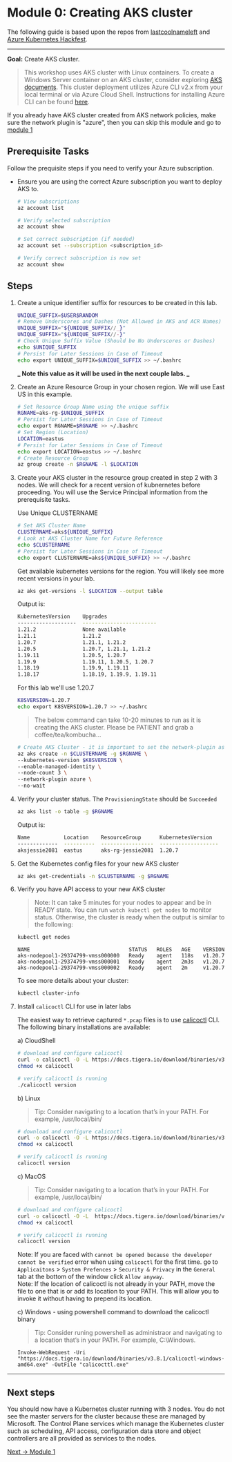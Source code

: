 # Module 0: Creating AKS cluster

The following guide is based upon the repos from [lastcoolnameleft](https://github.com/lastcoolnameleft/kubernetes-workshop/blob/master/create-aks-cluster.md) and [Azure Kubernetes Hackfest](https://github.com/Azure/kubernetes-hackfest/tree/master/labs/create-aks-cluster#readme).

* * *

**Goal:** Create AKS cluster.

> This workshop uses AKS cluster with Linux containers. To create a Windows Server container on an AKS cluster, consider exploring [AKS documents](https://docs.microsoft.com/en-us/azure/aks/windows-container-cli). This cluster deployment utilizes Azure CLI v2.x from your local terminal or via Azure Cloud Shell. Instructions for installing Azure CLI can be found [here](https://docs.microsoft.com/en-us/cli/azure/install-azure-cli).

If you already have AKS cluster created from AKS network policies, make sure the network plugin is "azure", then you can skip this module and go to [module 1](/modules/joining-aks-to-calico-cloud.md)

## Prerequisite Tasks

Follow the prequisite steps if you need to verify your Azure subscription.

- Ensure you are using the correct Azure subscription you want to deploy AKS to.
    
	```bash
	# View subscriptions
	az account list   
 
    # Verify selected subscription
    az account show
    ```
    
    ```bash
    # Set correct subscription (if needed)
    az account set --subscription <subscription_id>
  
    # Verify correct subscription is now set
    az account show
    ```
    


## Steps

1.  Create a unique identifier suffix for resources to be created in this lab.
    
	```bash
    UNIQUE_SUFFIX=$USER$RANDOM
    # Remove Underscores and Dashes (Not Allowed in AKS and ACR Names)
    UNIQUE_SUFFIX="${UNIQUE_SUFFIX//_}"
    UNIQUE_SUFFIX="${UNIQUE_SUFFIX//-}"
    # Check Unique Suffix Value (Should be No Underscores or Dashes)
    echo $UNIQUE_SUFFIX
    # Persist for Later Sessions in Case of Timeout
    echo export UNIQUE_SUFFIX=$UNIQUE_SUFFIX >> ~/.bashrc
	```
    
    **_ Note this value as it will be used in the next couple labs. _**
	
2. Create an Azure Resource Group in your chosen region. We will use East US in this example.

   ```bash
   # Set Resource Group Name using the unique suffix
   RGNAME=aks-rg-$UNIQUE_SUFFIX
   # Persist for Later Sessions in Case of Timeout
   echo export RGNAME=$RGNAME >> ~/.bashrc
   # Set Region (Location)
   LOCATION=eastus
   # Persist for Later Sessions in Case of Timeout
   echo export LOCATION=eastus >> ~/.bashrc
   # Create Resource Group
   az group create -n $RGNAME -l $LOCATION
   ```
    
3.  Create your AKS cluster in the resource group created in step 2 with 3 nodes. We will check for a recent version of kubnernetes before proceeding. You will use the Service Principal information from the prerequisite tasks.
    
    Use Unique CLUSTERNAME
    
    ```bash
    # Set AKS Cluster Name
    CLUSTERNAME=aks${UNIQUE_SUFFIX}
    # Look at AKS Cluster Name for Future Reference
    echo $CLUSTERNAME
    # Persist for Later Sessions in Case of Timeout
    echo export CLUSTERNAME=aks${UNIQUE_SUFFIX} >> ~/.bashrc
    ```
    
    Get available kubernetes versions for the region. You will likely see more recent versions in your lab.
    
    ```bash
    az aks get-versions -l $LOCATION --output table
    ```
    
    Output is:
    ```bash
    KubernetesVersion    Upgrades
    -------------------  ------------------------
    1.21.2               None available
    1.21.1               1.21.2
    1.20.7               1.21.1, 1.21.2
    1.20.5               1.20.7, 1.21.1, 1.21.2
    1.19.11              1.20.5, 1.20.7
    1.19.9               1.19.11, 1.20.5, 1.20.7
    1.18.19              1.19.9, 1.19.11
    1.18.17              1.18.19, 1.19.9, 1.19.11
    ```
    
    For this lab we'll use 1.20.7
    
    ```bash
    K8SVERSION=1.20.7
    echo export K8SVERSION=1.20.7 >> ~/.bashrc
    ```
    
    > The below command can take 10-20 minutes to run as it is creating the AKS cluster. Please be PATIENT and grab a coffee/tea/kombucha...
    
    ```bash
    # Create AKS Cluster - it is important to set the network-plugin as azure in order to connec to Calico Cloud
    az aks create -n $CLUSTERNAME -g $RGNAME \
    --kubernetes-version $K8SVERSION \
    --enable-managed-identity \
    --node-count 3 \
    --network-plugin azure \
    --no-wait
    
    ```
    
4.  Verify your cluster status. The `ProvisioningState` should be `Succeeded`
    
    ```bash
    az aks list -o table -g $RGNAME
    ```
    Output is:
    ```bash
    Name           Location    ResourceGroup      KubernetesVersion    ProvisioningState    Fqdn
    -------------  ----------  -----------------  -------------------  -------------------  -----------------------------------------------------------------
    aksjessie2081  eastus      aks-rg-jessie2081  1.20.7               Succeeded             aksjessie2-aks-rg-jessie208-03cfb8-9713ae4f.hcp.eastus.azmk8s.io
    
    ```
    
    
5.  Get the Kubernetes config files for your new AKS cluster
    
    ```bash
    az aks get-credentials -n $CLUSTERNAME -g $RGNAME
    ```
    
6.  Verify you have API access to your new AKS cluster
    
    > Note: It can take 5 minutes for your nodes to appear and be in READY state. You can run `watch kubectl get nodes` to monitor status. Otherwise, the cluster is ready when the output is similar to the following:
    
	```bash
	kubectl get nodes
	```
	```
	NAME                                STATUS   ROLES   AGE    VERSION
	aks-nodepool1-29374799-vmss000000   Ready    agent   118s   v1.20.7
	aks-nodepool1-29374799-vmss000001   Ready    agent   2m3s   v1.20.7
	aks-nodepool1-29374799-vmss000002   Ready    agent   2m     v1.20.7
	```

	To see more details about your cluster:
	```bash
	kubectl cluster-info
	```
	
7.  Install `calicoctl` CLI for use in later labs

    The easiest way to retrieve captured `*.pcap` files is to use [calicoctl](https://docs.tigera.io/maintenance/clis/calicoctl/) CLI. The following binary installations are available:

    a) CloudShell
    ```bash    
    # download and configure calicoctl
    curl -o calicoctl -O -L https://docs.tigera.io/download/binaries/v3.7.0/calicoctl
    chmod +x calicoctl
    
    # verify calicoctl is running 
    ./calicoctl version
    ```

    
    b) Linux

    >Tip: Consider navigating to a location that’s in your PATH. For example, /usr/local/bin/
    ```bash    
    # download and configure calicoctl
    curl -o calicoctl -O -L https://docs.tigera.io/download/binaries/v3.8.1/calicoctl
    chmod +x calicoctl
    
    # verify calicoctl is running 
    calicoctl version
    ```
    c) MacOS
    

    >Tip: Consider navigating to a location that’s in your PATH. For example, /usr/local/bin/
    ```bash    
    # download and configure calicoctl
    curl -o calicoctl -O -L  https://docs.tigera.io/download/binaries/v3.8.1/calicoctl-darwin-amd64
    chmod +x calicoctl
    
    # verify calicoctl is running 
    calicoctl version
    ```
    Note: If you are faced with `cannot be opened because the developer cannot be verified` error when using `calicoctl` for the first time. go to `Applicaitons` \> `System Prefences` \> `Security & Privacy` in the `General` tab at the bottom of the window click `Allow anyway`.  
Note: If the location of calicoctl is not already in your PATH, move the file to one that is or add its location to your PATH. This will allow you to invoke it without having to prepend its location.

    c) Windows - using powershell command to download the calicoctl binary  
    >Tip: Consider runing powershell as administraor and navigating to a location that’s in your PATH. For example, C:\Windows.
    
    ```pwsh
    Invoke-WebRequest -Uri "https://docs.tigera.io/download/binaries/v3.8.1/calicoctl-windows-amd64.exe" -OutFile "calicocttl.exe"
    ```
    
   



--- 
## Next steps

You should now have a Kubernetes cluster running with 3 nodes. You do not see the master servers for the cluster because these are managed by Microsoft. The Control Plane services which manage the Kubernetes cluster such as scheduling, API access, configuration data store and object controllers are all provided as services to the nodes.
<br>    

    
[Next -> Module 1](../calicocloud/joining-aks-to-calico-cloud.md)
